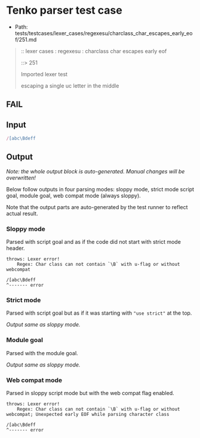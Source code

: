 # Tenko parser test case

- Path: tests/testcases/lexer_cases/regexesu/charclass_char_escapes_early_eof/251.md

> :: lexer cases : regexesu : charclass char escapes early eof
>
> ::> 251
>
> Imported lexer test
>
> escaping a single uc letter in the middle

## FAIL

## Input

`````js
/[abc\Bdeff
`````

## Output

_Note: the whole output block is auto-generated. Manual changes will be overwritten!_

Below follow outputs in four parsing modes: sloppy mode, strict mode script goal, module goal, web compat mode (always sloppy).

Note that the output parts are auto-generated by the test runner to reflect actual result.

### Sloppy mode

Parsed with script goal and as if the code did not start with strict mode header.

`````
throws: Lexer error!
    Regex: Char class can not contain `\B` with u-flag or without webcompat

/[abc\Bdeff
^------- error
`````

### Strict mode

Parsed with script goal but as if it was starting with `"use strict"` at the top.

_Output same as sloppy mode._

### Module goal

Parsed with the module goal.

_Output same as sloppy mode._

### Web compat mode

Parsed in sloppy script mode but with the web compat flag enabled.

`````
throws: Lexer error!
    Regex: Char class can not contain `\B` with u-flag or without webcompat; Unexpected early EOF while parsing character class

/[abc\Bdeff
^------- error
`````

